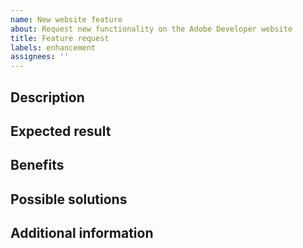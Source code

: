 ```yaml
---
name: New website feature
about: Request new functionality on the Adobe Developer website
title: Feature request
labels: enhancement
assignees: ''
---
```


## Description

<!-- (REQUIRED) Describe the feature you want added. -->

## Expected result

<!-- (REQUIRED) What is the expected result or behavior of this feature? -->

## Benefits

<!-- (REQUIRED) How does this feature improve the docs experience? -->

## Possible solutions

<!-- (OPTIONAL) What would a solution for this issue look like? -->

## Additional information

<!-- (OPTIONAL) What other information can you provide about this feature? -->

<!--
Thank you for taking the time to report this issue!
GitHub Issues in this repo should only relate to this project's codebase.

Before submitting this issue, please make sure you are complying with our Code of Conduct:
https://github.com/AdobeDocs/commerce-cloud-tools/blob/main/CODE_OF_CONDUCT.md

Issues that do not comply with our Code of Conduct or do not contain enough information may be closed at the maintainers' discretion.

Feel free to remove this section before creating this issue.
-->
